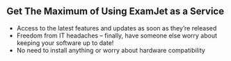﻿
## **Get The Maximum of Using** **ExamJet as a Service**

-   Access to the latest features and updates as soon as they’re released
-   Freedom from IT headaches – finally, have someone else worry about keeping your software up to date!
-   No need to install anything or worry about hardware compatibility
